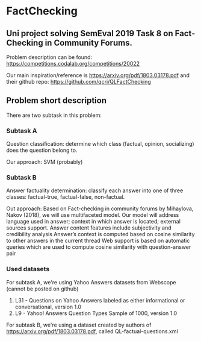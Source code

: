 # FactChecking
## Uni project solving SemEval 2019 Task 8 on Fact-Checking in Community Forums.

Problem description can be found: https://competitions.codalab.org/competitions/20022

Our main inspiration/reference is https://arxiv.org/pdf/1803.03178.pdf and their github repo: https://github.com/qcri/QLFactChecking

## Problem short description
There are two subtask in this problem:

### Subtask A
Question classification: determine which class (factual, opinion, socializing) does the question belong to.

Our approach: SVM (probably)

### Subtask B
Answer factuality determination: classify each answer into one of three classes: factual-true, factual-false, non-factual.

Out approach: Based on Fact-checking in community forums by Mihaylova, Nakov (2018), we will use multifaceted model. Our model will address language used in answer; context in which answer is located; external sources support.
Answer content features include subjectivity and credibility analysis
Answer’s context is computed based on cosine similarity to other answers in the current thread
Web support is based on automatic queries which are used to compute cosine similarity with question-answer pair


### Used datasets
For subtask A, we're using Yahoo Answers datasets from Webscope (cannot be posted on github) 

1. L31 - Questions on Yahoo Answers labeled as either informational or conversational, version 1.0
2. L9 - Yahoo! Answers Question Types Sample of 1000, version 1.0

For subtask B, we're using a dataset created by authors of https://arxiv.org/pdf/1803.03178.pdf, called QL-factual-questions.xml